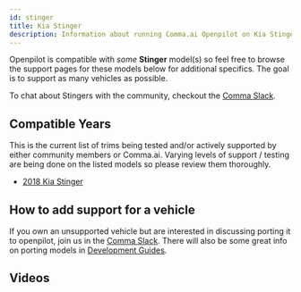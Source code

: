 ```yaml
---
id: stinger
title: Kia Stinger
description: Information about running Comma.ai Openpilot on Kia Stinger vehicles.
---
```


Openpilot is compatible with *some* **Stinger** model(s) so feel free to browse the support pages for these models below for additional specifics.
The goal is to support as many vehicles as possible.


To chat about Stingers with the community, checkout the  [Comma Slack](https://slack.comma.ai).
      
## Compatible Years

This is the current list of trims being tested and/or actively supported by either community members or Comma.ai.
Varying levels of support / testing are being done on the listed models so please review them thoroughly.

* [2018 Kia Stinger](/vehicles/kia/stinger/2018-kia-stinger/)

## How to add support for a vehicle

If you own an unsupported vehicle but are interested in discussing porting it to openpilot, join us in the [Comma Slack](https://slack.comma.ai).
There will also be some great info on porting models in [Development Guides](../../development/guides/).


## Videos

      
